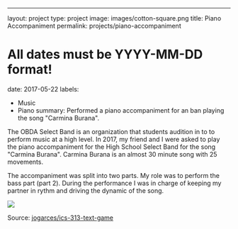 ---
layout: project
type: project
image: images/cotton-square.png
title: Piano Accompaniment
permalink: projects/piano-accompaniment
# All dates must be YYYY-MM-DD format!
date: 2017-05-22
labels:
  - Music
  - Piano
summary: Performed a piano accompaniment for an ban playing the song "Carmina Burana".

The OBDA Select Band is an organization that students audition in to to perform music at a high level.  In 2017, my friend and I were asked to play the piano accompaniment for the High School Select Band for the song "Carmina Burana".  Carmina Burana is an almost 30 minute song with 25 movements.

The accompaniment was split into two parts.  My role was to perform the bass part (part 2).  During the performance I was in charge of keeping my partner in rythm and driving the dynamic of the song.

<img class="ui image" src="{{ site.baseurl }}/images/cotton-header.png">



Source: <a href="https://github.com/jogarces/ics-313-text-game"><i class="large github icon "></i>jogarces/ics-313-text-game</a>

